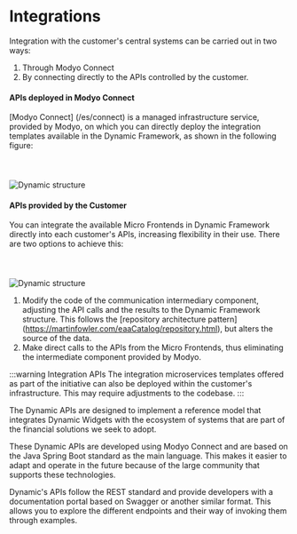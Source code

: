 # Integrations

Integration with the customer's central systems can be carried out in two ways:

1. Through Modyo Connect
2. By connecting directly to the APIs controlled by the customer.


#### APIs deployed in Modyo Connect

[Modyo Connect] (/es/connect) is a managed infrastructure service, provided by Modyo, on which you can directly deploy the integration templates available in the Dynamic Framework, as shown in the following figure:

<img src="/assets/img/dynamic/dynamic_architecture.png" alt="Dynamic structure" style="margin-top: 40px; max-width: 700px;" />

#### APIs provided by the Customer

You can integrate the available Micro Frontends in Dynamic Framework directly into each customer's APIs, increasing flexibility in their use. There are two options to achieve this:

<img src="/assets/img/dynamic/dynamic_architecture2.png" alt="Dynamic structure" style="margin-top: 40px; max-width: 700px;" />

1. Modify the code of the communication intermediary component, adjusting the API calls and the results to the Dynamic Framework structure. This follows the [repository architecture pattern] (https://martinfowler.com/eaaCatalog/repository.html), but alters the source of the data.
2. Make direct calls to the APIs from the Micro Frontends, thus eliminating the intermediate component provided by Modyo.

:::warning Integration APIs
The integration microservices templates offered as part of the initiative can also be deployed within the customer's infrastructure. This may require adjustments to the codebase.
:::

The Dynamic APIs are designed to implement a reference model that integrates Dynamic Widgets with the ecosystem of systems that are part of the financial solutions we seek to adopt.

These Dynamic APIs are developed using Modyo Connect and are based on the Java Spring Boot standard as the main language. This makes it easier to adapt and operate in the future because of the large community that supports these technologies.

Dynamic's APIs follow the REST standard and provide developers with a documentation portal based on Swagger or another similar format. This allows you to explore the different endpoints and their way of invoking them through examples.